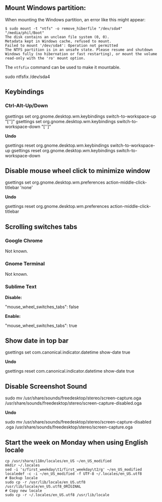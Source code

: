 ## Mount Windows partition:

When mounting the Windows partition, an error like this might appear:

```
$ sudo mount -t "ntfs" -o remove_hiberfile "/dev/sda4" "/media/phil/Boot"
The disk contains an unclean file system (0, 0).
Metadata kept in Windows cache, refused to mount.
Failed to mount '/dev/sda4': Operation not permitted
The NTFS partition is in an unsafe state. Please resume and shutdown
Windows fully (no hibernation or fast restarting), or mount the volume
read-only with the 'ro' mount option.
```

The `ntfsfix` command can be used to make it mountable.

sudo ntfsfix /dev/sda4

## Keybindings

### Ctrl-Alt-Up/Down

gsettings set org.gnome.desktop.wm.keybindings switch-to-workspace-up "['']"
gsettings set org.gnome.desktop.wm.keybindings switch-to-workspace-down "['']"

**Undo**

gsettings reset org.gnome.desktop.wm.keybindings switch-to-workspace-up
gsettings reset org.gnome.desktop.wm.keybindings switch-to-workspace-down

## Disable mouse wheel click to minimize window

gsettings set org.gnome.desktop.wm.preferences action-middle-click-titlebar 'none'

**Undo**

gsettings reset org.gnome.desktop.wm.preferences action-middle-click-titlebar

## Scrolling switches tabs

### Google Chrome

Not known.

### Gnome Terminal

Not known.

### Sublime Text

**Disable:**

"mouse_wheel_switches_tabs": false

**Enable:**

"mouse_wheel_switches_tabs": true

## Show date in top bar

gsettings set com.canonical.indicator.datetime show-date true

**Undo**

gsettings reset com.canonical.indicator.datetime show-date true

## Disable Screenshot Sound

sudo mv /usr/share/sounds/freedesktop/stereo/screen-capture.oga /usr/share/sounds/freedesktop/stereo/screen-capture-disabled‌​.oga

**Undo**

sudo mv /usr/share/sounds/freedesktop/stereo/screen-capture-disabled‌​.oga /usr/share/sounds/freedesktop/stereo/screen-capture.oga

## Start the week on Monday when using English locale

```
cp /usr/share/i18n/locales/en_US ~/en_US_modified
mkdir ~/.locales
sed -i 's/first_weekday\t1/first_weekday\t2/g' ~/en_US_modified
localedef -c -i ~/en_US_modified -f UTF-8 ~/.locales/en_US.utf8
# Backup locale
sudo cp -r /usr/lib/locale/en_US.utf8 /usr/lib/locale/en_US.utf8_ORIGINAL
# Copy new locale
sudo cp -r ~/.locales/en_US.utf8 /usr/lib/locale
```
